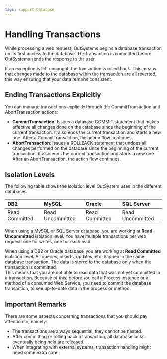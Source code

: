 ```yaml
---
tags: support-Database
---
```


# Handling Transactions

While processing a web request, OutSystems begins a database transaction on its first access to the database. The transaction is committed before OutSystems sends the response to the user.

If an exception is left uncaught, the transaction is rolled back. This means that changes made to the database within the transaction are all reverted, this way ensuring that your data remains consistent.

## Ending Transactions Explicitly

You can manage transactions explicitly through the CommitTransaction and AbortTransaction actions:

* **CommitTransaction**: Issues a database COMMIT statement that makes effective all changes done on the database since the beginning of the current transaction. It also ends the current transaction and starts a new one. After a CommitTransaction, the action flow continues.
* **AbortTransaction**: Issues a ROLLBACK statement that undoes all changes performed on the database since the beginning of the current transaction. It also ends the current transaction and starts a new one. After an AbortTransaction, the action flow continues.

## Isolation Levels

The following table shows the isolation level OutSystem uses in the different databases:

| DB2 | MySQL | Oracle | SQL Server |
| :--- | :--- | :--- | :--- |
| Read Committed | Read Uncommitted | Read Committed | Read Uncommitted |

When using a MySQL or SQL Server database, you are working at **Read Uncommitted** isolation level. You have multiple transactions per web request: one for writes, one for each read.

When using a DB2 or Oracle database, you are working at **Read Committed** isolation level. All queries, inserts, updates, etc. happen in the same database transaction. The data is stored to the database only when the transaction is committed.  
This means that you are not able to read data that was not yet committed in a transaction. Because of this, before you call a Process instance or a method of a consumed Web Service, you need to commit the database transaction, to see up-to-date data in the process or method.

## Important Remarks

There are some aspects concerning transactions that you should pay attention to, namely:

* The transactions are always sequential, they cannot be nested.
* After committing or rolling back a transaction, all database locks eventually being held are released.
* When integrating with external systems, transaction handling might need some extra care. 

